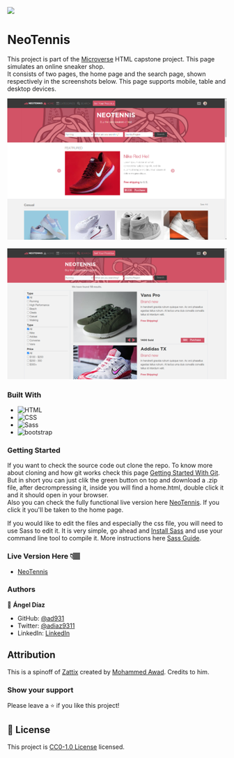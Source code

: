 ![](https://img.shields.io/badge/Microverse-blueviolet)

# NeoTennis

This project is part of the [Microverse](https://www.microverse.org/) HTML capstone project.
This page simulates an online sneaker shop.
\
It consists of two pages, the home page and the search page, shown respectively in the screenshots below. This page supports mobile, table and desktop devices.

![Screenshot #1](/img/screenshot1.png)
&nbsp;
![Screenshot #2](/img/screenshot2.png)

### Built With

- ![HTML](https://img.shields.io/badge/-HTML-blue)
- ![CSS](https://img.shields.io/badge/-CSS-red)
- ![Sass](https://img.shields.io/badge/-Sass-pink)
- ![bootstrap](https://img.shields.io/badge/-Bootstrap-purple)

### Getting Started

If you want to check the source code out clone the repo. To know more about cloning and how git works check this page [Getting Started With Git](https://docs.github.com/en/github/getting-started-with-github/getting-started-with-git). But in short you can just clik the green button on top and download a .zip file, after decrompressing it, inside you will find a home.html, double click it and it should open in your browser.
\
Also you can check the fully functional live version here [NeoTennis](https://ad9311.github.io/neotennis/). If you click it you'll be taken to the home page.

If you would like to edit the files and especially the css file, you will need to use Sass to edit it. It is very simple, go ahead and [Install Sass](https://sass-lang.com/install) and use your command line tool to compile it. More instructions here [Sass Guide](https://sass-lang.com/guide).

### Live Version Here 👇🏽️

- [NeoTennis](https://ad9311.github.io/neotennis/)

### Authors

👤 **Ángel Díaz**

- GitHub: [@ad931](https://github.com/ad9311)
- Twitter: [@adiaz9311](https://twitter.com/adiaz9311)
- LinkedIn: [LinkedIn](https://www.linkedin.com/in/ad9311/)

## Attribution
This is a spinoff of [Zattix](https://www.behance.net/gallery/24796463/ZATTIX) created by [Mohammed Awad](https://www.behance.net/M_Awad). Credits to him.

### Show your support

Please leave a ⭐️ if you like this project!

## 📝 License

This project is [CC0-1.0 License](./LICENSE) licensed.
